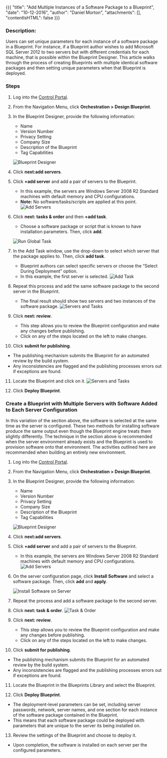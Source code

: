 {{{
  "title": "Add Multiple Instances of a Software Package to a Blueprint",
  "date": "10-12-2016",
  "author": "Daniel Morton",
  "attachments": [],
  "contentIsHTML": false
}}}

### Description:
Users can set unique parameters for each instance of a software package in a Blueprint. For instance, if a Blueprint author wishes to add Microsoft SQL Server 2012 to two servers but with different credentials for each machine, that is possible within the Blueprint Designer. This article walks through the process of creating Blueprints with multiple identical software packages and then setting unique parameters when that Blueprint is deployed.

### Steps
1. Log into the [Control Portal](https://control.ctl.io/).

2. From the Navigation Menu, click **Orchestration > Design Blueprint**.

3. In the Blueprint Designer, provide the following information:
   * Name
   * Version Number
   * Privacy Setting
   * Company Size
   * Description of the Blueprint
   * Tag Capabilities

   ![Blueprint Designer](../images/add-multiple-packages-1.png)

4. Click **next:add servers**.

5. Click **+add server** and add a pair of servers to the Blueprint.
   * In this example, the servers are Windows Server 2008 R2 Standard machines with default memory and CPU configurations.
   * **Note:** No software/tasks/scripts are applied at this point.
   ![Add Servers](../images/add-multiple-packages-2.png)

6. Click **next: tasks & order** and then **+add task**.
   * Choose a software package or script that is known to have installation parameters. Then, click **add**.

   ![Run Global Task](../images/add-multiple-packages-3.png)

7. In the Add Task window, use the drop-down to select which server that the package applies to. Then, click **add task**.
   * Blueprint authors can select specific servers or choose the “Select During Deployment” option.
   * In this example, the first server is selected.
   ![Add Task](../images/add-multiple-packages-4.png)

8. Repeat this process and add the same software package to the second server in the Blueprint.
   * The final result should show two servers and two instances of the software package.
   ![Servers and Tasks](../images/add-multiple-packages-5.png)

9. Click **next: review**.
   * This step allows you to review the Blueprint configuration and make any changes before publishing.
   * Click on any of the steps located on the left to make changes.

10. Click **submit for publishing**.
   * The publishing mechanism submits the Blueprint for an automated review by the build system.
   * Any inconsistencies are flagged and the publishing processes errors out if exceptions are found.

11. Locate the Blueprint and click on it.
   ![Servers and Tasks](../images/add-multiple-packages-6.png)

12. Click **Deploy Blueprint**.

### Create a Blueprint with Multiple Servers with Software Added to Each Server Configuration
In this variation of the section above, the software is selected at the same time as the server is configured. These two methods for installing software produce the same output even though the Blueprint engine treats them slightly differently. The technique in the section above is recommended when the server environment already exists and the Blueprint is used to provision software onto that environment. The activities outlined here are recommended when building an entirely new environment.

1. Log into the [Control Portal](https://control.ctl.io/).

2. From the Navigation Menu, click **Orchestration > Design Blueprint**.

3. In the Blueprint Designer, provide the following information:
   * Name
   * Version Number
   * Privacy Setting
   * Company Size
   * Description of the Blueprint
   * Tag Capabilities

   ![Blueprint Designer](../images/add-multiple-packages-1.png)

4. Click **next:add servers**.

5. Click **+add server** and add a pair of servers to the Blueprint.
   * In this example, the servers are Windows Server 2008 R2 Standard machines with default memory and CPU configurations.
   ![Add Servers](../images/add-multiple-packages-2.png)

6. On the server configuration page, click **Install Software** and select a software package. Then, click **add** and **apply**.

   ![Install Software on Server](../images/add-multiple-packages-7.png)

7. Repeat the process and add a software package to the second server.

8. Click **next: task & order**.
   ![Task & Order](../images/add-multiple-packages-8.png)
   
9. Click **next: review**.
   * This step allows you to review the Blueprint configuration and make any changes before publishing.
   * Click on any of the steps located on the left to make changes.

10. Click **submit for publishing**.
   * The publishing mechanism submits the Blueprint for an automated review by the build system.
   * Any inconsistencies are flagged and the publishing processes errors out if exceptions are found.

11. Locate the Blueprint in the Blueprints Library and select the Blueprint.

12. Click **Deploy Blueprint**.
   * The deployment-level parameters can be set, including server passwords, network, server names, and one section for each instance of the software package contained in the Blueprint.
   * This means that each software package could be deployed with parameters that are unique to the server its being installed on.

13. Review the settings of the Blueprint and choose to deploy it.
   * Upon completion, the software is installed on each server per the configured parameters.
